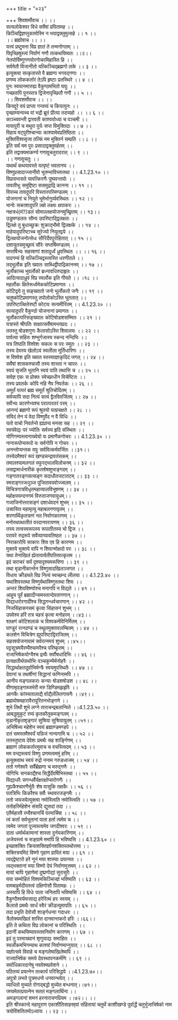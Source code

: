 +++
title = "०२३"

+++
शिवशर्मोवाच ।। ।।  
सत्यलोकेश्वर विधे सर्वेषां प्रपितामह ।।  
किञ्चिद्विज्ञप्तुकामोस्मि न भयाद्वक्तुमुत्सहे ।। १ ।।  
।। ब्रह्मोवाच ।। ।।  
यत्त्वं प्रष्टुमना विप्र ज्ञातं ते तन्मनोगतम् ।।  
पिपृच्छिषुस्त्वं निर्वाणं गणौ तत्कथयिष्यतः ।।२।।  
नेतयोर्विष्णुगणयोरगोचरमिहास्ति हि ।।  
सर्वमेतौ विजानीतो यत्किञ्चिद्ब्रह्मगो लके ।। ३ ।।  
इत्युक्त्वा सत्कृतास्ते वै ब्रह्मणा भगवद्गणाः ।।  
प्रणम्य लोककर्तारं तेऽपि हृष्टाः प्रतस्थिरे ।। ४ ।।  
पुनः स्वयानमारुह्य वैकुण्ठमभितो ययुः ।।  
गच्छतापि पुनस्तत्र द्विजेनापृच्छितौ गणौ ।। ५ ।।  
।। शिवशर्मोवाच ।। ।।  
कियद्दूरे वयं प्राप्ता गन्तव्यं च कियत्पुनः ।।  
पृच्छाम्यन्यच्च वां भद्रौ ब्रूतं प्रीत्या तदप्यहो ।। ।। ६ ।।  
काञ्च्यवन्ती द्वारवती काश्ययोध्या च पञ्चमी ।।  
मायापुरी च मथुरा पुर्यः सप्त विमुक्तिदाः ।। ७ ।।  
विहाय षट्पुरीश्चान्याः काश्यामेवप्रतिष्ठिता ।।  
मुक्तिर्विश्वसृजा तत्किं मम मुक्तिर्न सम्प्रति ।। ८ ।।  
इति सर्वं मम पुरः प्रसादाद्वक्तुमर्हतम् ।।  
इति तद्वाक्यमाकर्ण्य गणावूचतुरादरात् ।। ९ ।।  
।। गणावूचतुः ।।  
यथार्थं कथयावस्ते यत्पृष्टं भवतानघ ।।  
विष्णुप्रसादाज्जानीवो भूतम्भाविभवत्तथा ।। 4.1.23.१० ।।  
विप्रावभासते यावत्किरणैः पुष्पवन्तयोः ।।  
तावतीभूः समुद्दिष्टा ससमुद्राद्रि कानना ।। ११ ।।  
वियच्च तावदुपरि विस्तारपरिमण्डलम् ।।  
योजनानां च नियुते भूमेर्भानुर्व्यवस्थितः ।। १२ ।।  
भानोः सकाशादुपरि लक्षे लक्ष्यः क्षपाकरः ।।  
नक्षत्रधं(मं?)डलं सोमाल्लक्षयोजनमुच्छ्रितम् ।। १३।।  
उडुमण्डलतः सौम्य उपरिष्टाद्द्विलक्षतः ।।  
द्विलक्षे तु बुधाच्छुक्रः शुक्राद्भौमो द्विलक्षके ।। १४ ।।  
माहेयादुपरिष्टाच्च सुरेज्यो नियुतद्वये ।।  
द्विलक्षयोजनोत्सेधः सौरिर्देवपुरोहितात् ।। १५ ।।  
दशायुतसमुच्छ्रायं सौरेः सप्तर्षिमण्डलम् ।।  
सप्तर्षिभ्यः सहस्राणां शतादूर्ध्वं ध्रुवस्थितः ।। ।। १६ ।।  
पादगम्यं हि यत्किञ्चिद्वस्त्वस्ति धरणीतले ।।  
तद्भूर्लोक इति ख्यातः साब्धिद्वीपाद्रिकाननम् ।। १७ ।।  
भूर्लोकाच्च भुवर्लोको ब्रध्नावधिरुदाहृतः ।।  
आदित्यादाध्रुवं विप्र स्वर्लोक इति गीयते ।। ।१८ ।।  
महर्लोकः क्षितेरूर्ध्वमेककोटिप्रमाणतः ।।  
कोटिद्वये तु सङ्ख्यातो जनो भूर्लोकतो जनैः ।। १९ ।।  
चतुष्कोटिप्रमाणस्तु तपोलोकोऽस्ति भूतलात् ।।  
उपरिष्टात्क्षितेरष्टौ कोटयः सत्यमीरितम् ।। 4.1.23.२० ।।  
सत्यादुपरि वैकुण्ठो योजनानां प्रमाणतः ।।  
भूर्लोकात्परिसङ्ख्यातः कोटिषोडशसम्मितः ।। २१ ।।  
यत्रास्ते श्रीपतिः साक्षात्सर्वेषामभयप्रदः ।।  
ततस्तु षोडशगुणः कैलासोऽस्ति शिवालयः ।। २२ ।।  
पार्वत्या सहितः शम्भुर्गजास्य स्कन्द नन्दिभिः ।।  
यत्र तिष्ठति विश्वेशः सकलः स परः स्मूतः ।। २३ ।।  
तस्य देवस्य खेलोऽयं स्वलीला मूर्तिधारिणः ।।  
स विश्वेश इति ख्यात स्तस्याज्ञाकृदिदं जगत् ।। २४ ।।  
सर्वेषां शासकश्चासौ तस्य शास्ता न चापरः ।।  
स्वयं सृजति भूतानि स्वयं पाति तथात्ति च ।। २५ ।।  
सर्वज्ञ एकः स प्रोक्तः स्वेच्छाधीन विचेष्टितः ।।  
तस्य प्रवतर्कः कोपि नहि नैव निवर्तकः ।। २६ ।।  
अमूर्तं यत्परं ब्रह्म समूर्तं श्रुतिचोदितम् ।।  
सर्वव्यापि सदा नित्यं सत्यं द्वैतविवर्जितम् ।। २७ ।।  
सर्वेभ्यः कारणेभ्यश्च परात्परतरं परम् ।।  
आनन्दं ब्रह्मणो रूपं श्रुतयो यत्प्रचक्षते ।। २८ ।।  
संविदं तेन यं वेदा विष्णुर्वेद न वै विधिः ।।  
यतो वाचो निवर्तन्ते ह्यप्राप्य मनसा सह ।। २९ ।।  
स्वयंवेद्यः परं ज्योतिः सर्वस्य हृदि संस्थितः ।।  
योगिगम्यस्त्वनाख्येयो यः प्रमाणैकगोचरः ।। 4.1.23.३० ।।  
नानारूपोप्यरूपो यः सर्वगोपि न गोचरः ।।  
अनन्तोप्यन्तक वपुः सर्ववित्कर्मवर्जितः ।।३१।।  
तस्येदमैश्वरं रूपं खण्डचन्द्रावतंसकम् ।।  
तमालश्यामलगलं स्फुरद्भालविलोचनम् ।। ३२ ।।  
लसद्वामार्धनारीकं कृतशेषशुभाङ्गदम् ।।  
गङ्गातरङ्गसत्सङ्ग सदाधौतजटातटम् ।। ३३ ।।  
स्मराङ्गरजःपुञ्ज पूजितावयवोज्ज्वलम् ।।  
विचित्रगात्रविधृतमहाव्यालविभूषणम् ।। ३४ ।।  
महोक्षस्यन्दनगमं विरुताजगवायुधम्।।  
गजाजिनोत्तरासङ्गं दशार्धवदनं शुभम् ।। ३५ ।।  
उत्त्रासित महामृत्यु महाबलगणावृतम् ।।  
शरणार्थिकृतत्राणं नत निर्वाणकारणम् ।।  
मनोरथपथातीतं वरदानपरायणम् ।। ३६ ।।  
तस्य तत्त्वस्वरूपस्य रूपातीतस्य भो द्विज ।।  
परावरे रुद्ररूपे सर्वेव्याप्यावतिष्ठत ।। ३७ ।।  
निराकारोपि साकारः शिव एव हि कारणम ।।  
मुक्तये भुक्तये वापि न शिवान्मोक्षदो परः ।। ३८ ।।  
यथा तेनाखिलं ह्येतत्पार्वतीपतिसात्कृतम ।।  
इदं चराचरं सर्वं दृश्यादृश्यमरूपिणा ।। ३९ ।।  
तथा मृडानीकान्तेन विष्णुसादखिलञ्जगत ।।  
विधाय क्रीड्यते विप्र नित्यं स्वच्छन्द लीलया ।। 4.1.23.४० ।।  
यथाशिवस्तथा विष्णुर्यथाविष्णुस्तथा शिवः ।।  
अन्तरं शिवविष्ण्वोश्च मनागपि न विद्यते ।। ४१ ।।  
आहूय पूर्वं ब्रह्मादीन्समस्तान्देवतागणान् ।।  
विद्याधरोरगादींश्च सिद्धगन्धर्वचारणान् ।। ४२ ।।  
निजसिंहासनसमं कृत्वा सिंहासनं शुभम् ।।  
उपवेश्य हरिं तत्र च्छत्रं कृत्वा मनोहरम् ।।४३।।  
श्लक्ष्णं कोटिशलाकं च विश्वकर्मविनिर्मितम् ।।  
पाण्डुरं रत्नदण्डं च स्थूलमुक्तावलम्बितम् ।। ४४ ।।  
कलशेन विचित्रेण ह्युपरिष्टाद्विराजितम् ।।  
सहस्रयोजनायामं सर्वरत्नमयं शुभम् ।।४५।।  
पट्टसूत्रमयैरम्यैश्चामरैश्च परिष्कृतम् ।।  
राजाभिषेकयोग्यैश्च द्रव्यैः सर्वौषधादिभिः ।। ४६ ।।  
प्रत्यक्षतीर्थपाथोभिः पञ्चकुम्भैर्मनोहरैः ।।  
सिद्धार्थाक्षतदूर्वाभिर्मन्त्रैः स्वयमुपस्थितैः ।। ४७ ।।  
देवानां च तथर्षीणां सिद्धानां फणिनामपि ।।  
आनीय मङ्गलकराः कन्याः षोडशषोडश ।। ४८ ।।  
वीणामृदङ्गाब्जभेरी मरु डिण्डिमझर्झरैः ।।  
आनकैः कांस्यतालाद्यै र्वाद्यैर्ललितगायनैः ।।४९।।  
ब्रह्मघोषमहारावैरापूरितनभोङ्गणे ।।  
शुभे तिथौ शुभे लग्ने ताराचन्द्रबलान्विते ।।4.1.23.५० ।।  
आबद्धमुकुटं रम्यं कृतकौतुकमङ्गलम् ।।  
मृडानीकृतशृङ्गारं सुश्रिया सुश्रियायुतम् ।।५१।।  
अभिषिच्य महेशेन स्वयं ब्रह्माण्डमण्डपे ।।  
दत्तं समस्तमैश्वर्यं यन्निजं नान्यगामि च ।। ५२ ।।  
ततस्तुष्टाव देवेशः प्रमथैः सह शार्ङ्गिणम् ।।  
ब्रह्माणं लोककर्तारमुवाच च वचस्त्विदम् ।। ५३ ।।  
मम वन्द्यस्त्वयं विष्णुः प्रणमत्वममुं हरिम् ।।  
इत्युक्त्वाथ स्वयं रुद्रो ननाम गरुडध्वजम् ।। ५४ ।।  
ततो गणेश्वरैः सर्वैंर्ब्रह्मणा च मरुद्गणैः ।।  
योगिभिः सनकाद्यैश्च सिद्धैर्देवर्षिभिस्तथा ।। ५५ ।।  
विद्याधरैः सगन्धर्वैर्यक्षरक्षोप्सरोगणैः ।।  
गुह्यकैश्चारणैर्भूतैः शेष वासुकि तक्षकैः ।। ५६ ।।  
पतत्रिभिः किन्नरैश्च सर्वैः स्थावरजङ्गमैः ।।  
ततो जयजयेत्युक्त्वा नमोस्त्विति नमोस्त्विति ।। ५७ ।।  
ततोहरिर्महेशेन संसदि द्युसदां तदा ।।  
एतैर्महारवै रम्यैश्चानर्चि परमार्चिषा ।। ५८ ।।  
त्वं कर्ता सर्वभूतानां पाता हर्ता त्वमेव च ।।  
त्वमेव जगतां पूज्यस्त्वमेव जगदीश्वरः ।। ५९ ।।  
दाता धर्मार्थकामानां शास्ता दुर्नयकारिणाम् ।।  
अजेयस्त्वं च सङ्ग्रामे ममापि हि भविष्यसि ।। 4.1.23.६० ।।  
इच्छाशक्तिः क्रियाशक्तिर्ज्ञानशक्तिस्तथोत्तमा ।।  
शक्तित्रयमिदं विष्णो गृहाण प्रापितं मया ।। ६१ ।।  
त्वद्द्वेष्टारो हरे नूनं मया शास्याः प्रयत्नतः ।।  
त्वद्भक्तानां मया विष्णो देयं निर्वाणमुत्तमम् ।। ६२ ।।  
मायां चापि गृहाणेमां दुष्प्रणोद्यां सुरासुरैः ।।  
यया सम्मोहितं विश्वमकिञ्चिज्ज्ञं भविष्यति ।। ६३ ।।  
वामबाहुर्मदीयस्त्वं दक्षिणोसौ पितामहः ।।  
अस्यापि हि विधेः पाता जनितापि भविष्यसि ।। ६४ ।।  
वैकुण्ठैश्वर्यमासाद्य हरेरित्थं हरः स्वयम् ।।  
कैलासे प्रमथैः सार्धं स्वैरं क्रीडत्युमापतिः ।। ६५ ।।  
तदा प्रभृति देवोसौ शार्ङ्गधन्वा गदाधरः ।।  
त्रैलोक्यमखिलं शास्ति दानवान्तकरो हरिः ।।६६।।  
इति ते कथिता विप्र लोकानां च परिस्थितिः ।।  
इदानीं कथयिष्यावस्तवनिर्वाण कारणम् ।। ६७ ।।  
इदं तु परमाख्यानं शृणुयाद्यः समाहितः ।।  
स्वर्लोकमभिगम्याथ काश्यां निर्वाणमाप्नुयात् ।। ६८ ।।  
यज्ञोत्सवे विवाहे च मङ्गलेष्वखिलेष्वपि ।।  
राज्याभिषेक समये देवस्थापनकर्मणि ।। ६९ ।।  
सर्वाधिकारदानेषु नववेश्मप्रवेशने ।।  
पठितव्यं प्रयत्नेन तत्कार्य परिसिद्धये ।।4.1.23.७०।।  
अपुत्रो लभते पुत्रमधनो धनवान्भवेत् ।।  
व्याधितो मुच्यते रोगाद्बद्धो मुच्येत बन्धनात्।।७१।।  
जप्यमेतत्प्रयत्नेन सततं मङ्गलार्थिना ।।  
अमङ्गलानां शमनं हरनारायणप्रियम ।।७२।। ।।  
इति श्रीस्कान्दे महापुराण एकाशीतिसाहस्र्यां संहितायां चतुर्थे काशीखण्डे पूर्वार्द्धे चतुर्भुजाभिषेको नाम त्रयोविंशतितमोऽध्यायः ।। २३ ।।
